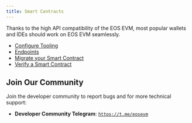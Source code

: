 ```yaml
---
title: Smart Contracts
---
```


<head>
  <title>Smart Contracts with EOS EVM</title>
</head>

Thanks to the high API compatibility of the EOS EVM, most popular wallets and IDEs should work on EOS EVM seamlessly.

- [Configure Tooling](./10_configure_tooling/index.md)
- [Endpoints](./10_endpoints.md)
- [Migrate your Smart Contract](./20_migrate_your_smart_contract.md)
- [Verify a Smart Contract](./60_how_to_verify_a_smart_contract.md)

## Join Our Community

Join the developer community to report bugs and for more technical support:

- **Developer Community Telegram**: [`https://t.me/eosevm`](https://t.me/eosevm)
